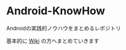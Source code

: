 Android-KnowHow
===============

Androidの実践的ノウハウをまとめるレポジトリ


基本的に [Wiki](https://github.com/ichigotake/Android-KnowHow/wiki) の方へまとめていきます
